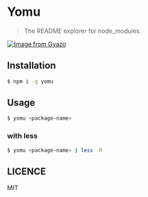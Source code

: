 # Yomu

> The README explorer for node_modules.

[![Image from Gyazo](https://i.gyazo.com/d7772b6d638a2eee7c45cb4b410aa573.gif)](https://gyazo.com/d7772b6d638a2eee7c45cb4b410aa573)

## Installation

```bash
$ npm i -g yomu
```

## Usage

```bash
$ yomu <package-name>
```

### with less

```bash
$ yomu <package-name> | less -R
```

## LICENCE

MIT
